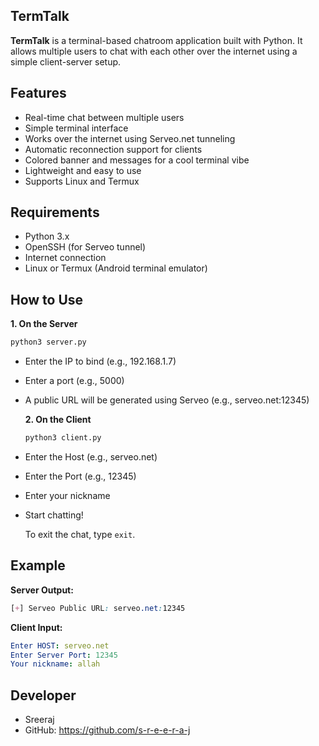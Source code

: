 ## TermTalk
**TermTalk** is a terminal-based chatroom application built with Python. It allows multiple users to chat with each other over the internet using a simple client-server setup.

## Features
- Real-time chat between multiple users
- Simple terminal interface
- Works over the internet using Serveo.net tunneling
- Automatic reconnection support for clients
- Colored banner and messages for a cool terminal vibe
- Lightweight and easy to use
- Supports Linux and Termux 

## Requirements
- Python 3.x
- OpenSSH (for Serveo tunnel)
- Internet connection
- Linux or Termux (Android terminal emulator)

## How to Use

**1. On the Server**

```bash
python3 server.py
```
- Enter the IP to bind (e.g., 192.168.1.7)

- Enter a port (e.g., 5000)

- A public URL will be generated using Serveo (e.g., serveo.net:12345)

  **2. On the Client**

  ```bash
  python3 client.py
  ```
- Enter the Host (e.g., serveo.net)

- Enter the Port (e.g., 12345)

- Enter your nickname

- Start chatting!

  To exit the chat, type `exit`.

 ## Example
**Server Output:**

```css
[+] Serveo Public URL: serveo.net:12345
```

**Client Input:**

```yaml
Enter HOST: serveo.net
Enter Server Port: 12345
Your nickname: allah
```

## Developer
- Sreeraj
- GitHub: https://github.com/s-r-e-e-r-a-j

  

